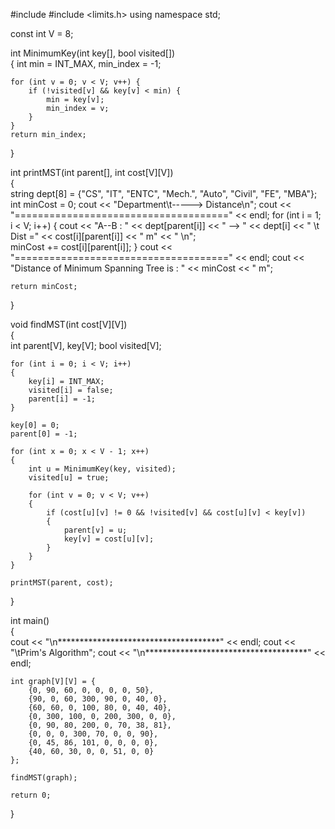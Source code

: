#include <iostream>
#include <limits.h> 
using namespace std;

const int V = 8;

int MinimumKey(int key[], bool visited[])  
{ 
    int min = INT_MAX, min_index = -1;  

    for (int v = 0; v < V; v++) { 
        if (!visited[v] && key[v] < min) { 
            min = key[v];
            min_index = v;  
        }
    }    
    return min_index;  
}  

int printMST(int parent[], int cost[V][V])  
{  
    string dept[8] = {"CS", "IT", "ENTC", "Mech.", "Auto", "Civil", "FE", "MBA"};
    int minCost = 0;
    cout << "Department\t----->   Distance\n"; 
    cout << "=====================================" << endl;
    for (int i = 1; i < V; i++) 
    {
        cout << "A--B : " << dept[parent[i]] << " --> " << dept[i] << " \t Dist =" << cost[i][parent[i]] << " m" << " \n";  
        minCost += cost[i][parent[i]];
    }
    cout << "=====================================" << endl;
    cout << "Distance of Minimum Spanning Tree is : " << minCost << " m";
    
    return minCost;
}  

void findMST(int cost[V][V])  
{  
    int parent[V], key[V];
    bool visited[V];

    for (int i = 0; i < V; i++) 
    { 
        key[i] = INT_MAX;   
        visited[i] = false;
        parent[i] = -1;
    }    

    key[0] = 0;  
    parent[0] = -1; 

    for (int x = 0; x < V - 1; x++) 
    {  
        int u = MinimumKey(key, visited);  
        visited[u] = true;  

        for (int v = 0; v < V; v++)  
        {
            if (cost[u][v] != 0 && !visited[v] && cost[u][v] < key[v])
            {  
                parent[v] = u;
                key[v] = cost[u][v];  
            }        
        }
    }

    printMST(parent, cost);  
}  

int main()  
{  
    cout << "\n*************************************" << endl;
    cout << "\tPrim's Algorithm";
    cout << "\n*************************************" << endl;
    
    int graph[V][V] = { 
        {0, 90, 60, 0, 0, 0, 0, 50},
        {90, 0, 60, 300, 90, 0, 40, 0},
        {60, 60, 0, 100, 80, 0, 40, 40},
        {0, 300, 100, 0, 200, 300, 0, 0},
        {0, 90, 80, 200, 0, 70, 38, 81},
        {0, 0, 0, 300, 70, 0, 0, 90}, 
        {0, 45, 86, 101, 0, 0, 0, 0},
        {40, 60, 30, 0, 0, 51, 0, 0} 
    };
    
    findMST(graph);  

    return 0;  
}

